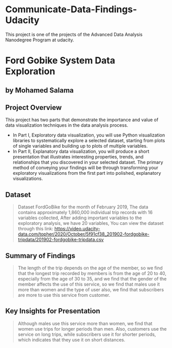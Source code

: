 # Communicate-Data-Findings-Udacity
This project is one of the projects of the Advanced Data Analysis Nanodegree Program at udacity.

# Ford Gobike System Data Exploration

## by Mohamed Salama

## Project Overview
This project has two parts that demonstrate the importance and value of data visualization techniques in the data analysis process.

* In Part I, Exploratory data visualization, you will use Python visualization libraries to systematically explore a selected dataset, starting from plots of single variables and building up to plots of multiple variables.
* In Part II, Explanatory data visualization, you will produce a short presentation that illustrates interesting properties, trends, and relationships that you discovered in your selected dataset. The primary method of conveying your findings will be through transforming your exploratory visualizations from the first part into polished, explanatory visualizations.


## Dataset

> Dataset FordGoBike for the month of February 2019, The data contains approximately 1,860,000 individual trip records with 16 variables collected, After adding important variables to the exploratory analysis, we have 20 variables, You can view the dataset through this link:
https://video.udacity-data.com/topher/2020/October/5f91cf38_201902-fordgobike-tripdata/201902-fordgobike-tripdata.csv​


## Summary of Findings

> The length of the trip depends on the age of the member, so we find that the longest trip recorded by members is from the age of 20 to 40, especially from the age of 30 to 35, and we find that the gender of the member affects the use of this service, so we find that males use it more than women and the type of user also, we find that subscribers are more  to use this service from customer.


## Key Insights for Presentation

> Although males use this service more than women, we find that women use trips for longer periods than men. Also, customers use the service on long trips, while subscribers use it for shorter periods, which indicates that they use it on short distances.
